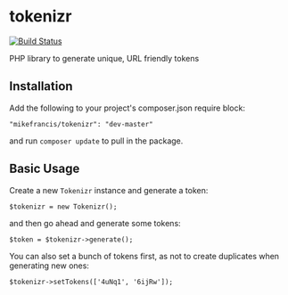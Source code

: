 tokenizr
========

[![Build Status](https://travis-ci.org/mikefrancis/tokenizr.svg?branch=master)](https://travis-ci.org/mikefrancis/tokenizr)

PHP library to generate unique, URL friendly tokens

## Installation

Add the following to your project's composer.json require block:

    "mikefrancis/tokenizr": "dev-master"

and run `composer update` to pull in the package.

## Basic Usage

Create a new `Tokenizr` instance and generate a token:

    $tokenizr = new Tokenizr();

and then go ahead and generate some tokens:

    $token = $tokenizr->generate();
    
You can also set a bunch of tokens first, as not to create duplicates when generating new ones:

    $tokenizr->setTokens(['4uNq1', '6ijRw']);
